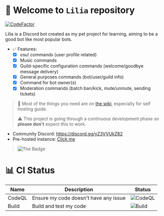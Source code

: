# 🎉 Welcome to `Lilia` repository

[![CodeFactor](https://www.codefactor.io/repository/github/lilia-workshop/lilia/badge)](https://www.codefactor.io/repository/github/lilia-workshop/lilia)


Lilia is a Discord bot created as my pet project for learning, aiming to be a good bot like most popular bots.

- ✅ Features:
  - [x] osu! commands (user profile related)
  - [x] Music commands
  - [x] Guild-specific configuration commands (welcome/goodbye message delivery)
  - [x] General purposes commands (bot/user/guild info)
  - [x] Command for bot owner(s)
  - [x] Moderation commands (batch ban/kick, mute/unmute, sending tickets)

> 📖 Most of the things you need are on [the wiki](https://github.com/Swyreee/Helya/wiki), especially for self hosting guide.
>
> ⚠️ This project is going through a continuous development phase so **please don't** expect this to work.

- Community Discord: https://discord.gg/yZ3VVUkZ82
- Pre-hosted instance: [Click me](https://discord.com/oauth2/authorize?client_id=884066006115442708&scope=bot%20applications.commands&permissions=964525673686)

> ![The Badge](https://img.shields.io/badge/%E2%9D%A4%EF%B8%8FMade%20with%20love%20by-Swyrin%237193-red?style=for-the-badge&logo=discord)

# 📊 CI Status

| Name    | Description                              | Status                                                                                      |
|---------|------------------------------------------|---------------------------------------------------------------------------------------------|
| CodeQL  | Ensure my code doesn't have any issue    | ![CodeQL](https://github.com/Swyreee/Lilia/actions/workflows/codeql-analysis.yml/badge.svg) |
| Build   | Build and test my code                   | ![Build](https://github.com/Swyreee/Lilia/actions/workflows/dotnet.yml/badge.svg)           |
